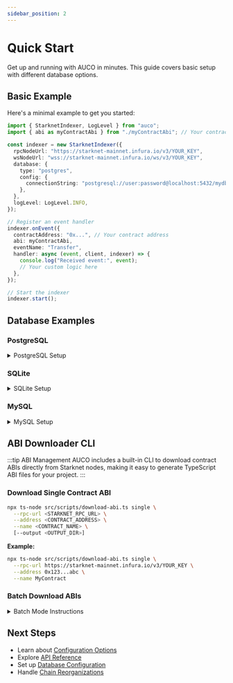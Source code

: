 ```yaml
---
sidebar_position: 2
---
```


# Quick Start

Get up and running with AUCO in minutes. This guide covers basic setup with different database options.

## Basic Example

Here's a minimal example to get you started:

```typescript
import { StarknetIndexer, LogLevel } from "auco";
import { abi as myContractAbi } from "./myContractAbi"; // Your contract ABI

const indexer = new StarknetIndexer({
  rpcNodeUrl: "https://starknet-mainnet.infura.io/v3/YOUR_KEY",
  wsNodeUrl: "wss://starknet-mainnet.infura.io/ws/v3/YOUR_KEY",
  database: {
    type: "postgres",
    config: {
      connectionString: "postgresql://user:password@localhost:5432/mydb",
    },
  },
  logLevel: LogLevel.INFO,
});

// Register an event handler
indexer.onEvent({
  contractAddress: "0x...", // Your contract address
  abi: myContractAbi,
  eventName: "Transfer",
  handler: async (event, client, indexer) => {
    console.log("Received event:", event);
    // Your custom logic here
  },
});

// Start the indexer
indexer.start();
```

## Database Examples

### PostgreSQL

<details>
<summary>PostgreSQL Setup</summary>

See [`example/index.ts`](https://github.com/Quantum3-Labs/auco/blob/main/example/index.ts) for a complete PostgreSQL example.

```typescript
import { StarknetIndexer, LogLevel } from "auco";

const indexer = new StarknetIndexer({
  rpcNodeUrl: "https://starknet-mainnet.infura.io/v3/YOUR_KEY",
  wsNodeUrl: "wss://starknet-mainnet.infura.io/ws/v3/YOUR_KEY",
  database: {
    type: "postgres",
    config: {
      connectionString: "postgresql://user:password@localhost:5432/mydb",
    },
  },
  logLevel: LogLevel.INFO,
});
```

**Run the example:**

```bash
npx ts-node example/index.ts
```

</details>

### SQLite

<details>
<summary>SQLite Setup</summary>

Perfect for development and smaller applications:

```typescript
import Database from "better-sqlite3";
import { StarknetIndexer, LogLevel } from "auco";

const indexer = new StarknetIndexer({
  rpcNodeUrl: "https://starknet-sepolia-rpc.publicnode.com",
  wsNodeUrl: "wss://starknet-sepolia-rpc.publicnode.com",
  database: {
    type: "sqlite",
    config: {
      dbInstance: new Database("starknet_indexer.db"),
    },
  },
  logLevel: LogLevel.INFO,
  startingBlockNumber: "latest",
});
```

**Run the example:**

```bash
npx ts-node example/sqlite.ts
```

</details>

### MySQL

<details>
<summary>MySQL Setup</summary>

For MySQL databases:

```typescript
import { StarknetIndexer, LogLevel } from "auco";

const indexer = new StarknetIndexer({
  rpcNodeUrl: "https://starknet-sepolia-rpc.publicnode.com",
  wsNodeUrl: "wss://starknet-sepolia-rpc.publicnode.com",
  database: {
    type: "mysql",
    config: {
      connectionString: "mysql://root:root@localhost:3306/starknet_indexer",
    },
  },
  logLevel: LogLevel.INFO,
  startingBlockNumber: "latest",
});
```

**Run the example:**

```bash
npx ts-node example/mysql.ts
```

</details>

## ABI Downloader CLI

:::tip ABI Management
AUCO includes a built-in CLI to download contract ABIs directly from Starknet nodes, making it easy to generate TypeScript ABI files for your project.
:::

### Download Single Contract ABI

```bash
npx ts-node src/scripts/download-abi.ts single \
  --rpc-url <STARKNET_RPC_URL> \
  --address <CONTRACT_ADDRESS> \
  --name <CONTRACT_NAME> \
  [--output <OUTPUT_DIR>]
```

**Example:**

```bash
npx ts-node src/scripts/download-abi.ts single \
  --rpc-url https://starknet-mainnet.infura.io/v3/YOUR_KEY \
  --address 0x123...abc \
  --name MyContract
```

### Batch Download ABIs

<details>
<summary>Batch Mode Instructions</summary>

1. Create a JSON file (e.g., `contracts.json`):

```json
{
  "MyContract": "0x123...abc",
  "AnotherContract": "0x456...def"
}
```

2. Run the batch command:

```bash
npx ts-node src/scripts/download-abi.ts batch \
  --rpc-url <STARKNET_RPC_URL> \
  --file contracts.json \
  [--output <OUTPUT_DIR>]
```

The script generates TypeScript ABI files in the output directory and creates an `index.ts` exporting all ABIs.

</details>

## Next Steps

- Learn about [Configuration Options](./configuration/index.md)
- Explore [API Reference](./api-reference/index.md)
- Set up [Database Configuration](./configuration/database.md)
- Handle [Chain Reorganizations](./api-reference/reorg-handling.md)
